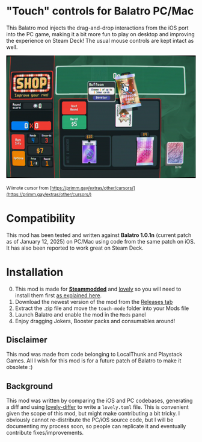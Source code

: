 # "Touch" controls for Balatro PC/Mac

This Balatro mod injects the drag-and-drop interactions from the iOS port into the PC game, making it a bit more fun to play on desktop and improving the experience on Steam Deck!
The usual mouse controls are kept intact as well.

[![](meta/balatro-touch-mode-0001.png)](meta/balatro-touch-mode.gif)

<small>Wiimote cursor from [https://primm.gay/extras/other/cursors/](https://primm.gay/extras/other/cursors/)</small>

# Compatibility

This mod has been tested and written against **Balatro 1.0.1n** (current patch as of January 12, 2025) on PC/Mac using code from the same patch on iOS. It has also been reported to work great on Steam Deck.

# Installation

0. This mod is made for [**Steammodded**](https://github.com/Steamodded/) and [lovely](https://github.com/ethangreen-dev/lovely-injector) so you will need to install them first [as explained here](https://github.com/Steamodded/smods/wiki).
1. Download the newest version of the mod from the [Releases tab](https://github.com/eramdam/balatro-mods/releases)
2. Extract the .zip file and move the `touch-mode` folder into your Mods file
3. Launch Balatro and enable the mod in the `Mods` panel
4. Enjoy dragging Jokers, Booster packs and consumables around!

## Disclaimer

This mod was made from code belonging to LocalThunk and Playstack Games. All I wish for this mod is for a future patch of Balatro to make it obsolete :)

## Background

This mod was written by comparing the iOS and PC codebases, generating a diff and using [lovely-differ](https://github.com/a-e-m/lovely-differ) to write a `lovely.toml` file. This is convenient given the scope of this mod, but might make contributing a bit tricky.
I obviously cannot re-distribute the PC/iOS source code, but I will be documenting my process soon, so people can replicate it and eventually contribute fixes/improvements.
